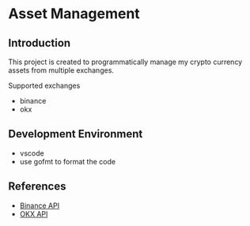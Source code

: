 # Asset Management

## Introduction

This project is created to programmatically manage my crypto currency assets
from multiple exchanges.

Supported exchanges
- binance
- okx

## Development Environment

- vscode
- use gofmt to format the code

## References

- [Binance API](https://binance-docs.github.io/apidocs/spot/en/#introduction)
- [OKX API](https://www.okx.com/docs-v5/en/#overview)
